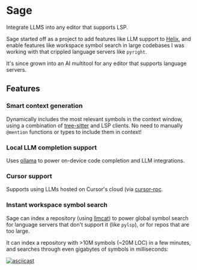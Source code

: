 # Sage

Integrate LLMS into any editor that supports LSP.

Sage started off as a project to add features like LLM support to [Helix](https://github.com/helix-editor/helix), and enable features like workspace symbol search in large codebases I was working with that crippled language servers like `pyright`.

It's since grown into an AI multitool for any editor that supports language servers.

## Features

### Smart context generation

Dynamically includes the most relevant symbols in the context window, using a combination of [tree-sitter](https://tree-sitter.github.io/tree-sitter/) and LSP clients. No need to manually `@mention` functions or types to include them in context!

### Local LLM completion support

Uses [ollama](https://github.com/ollama/ollama) to power on-device code completion and LLM integrations.

### Cursor support

Supports using LLMs hosted on Cursor's cloud (via [cursor-rpc](https://github.com/everestmz/cursor-rpc).

### Instant workspace symbol search

Sage can index a repository (using [llmcat](https://github.com/everestmz/llmcat)) to power global symbol search for language servers that don't support it (like `pylsp`), or for repos that are too large.

It can index a repository with >10M symbols (~20M LOC) in a few minutes, and searches through even gigabytes of symbols in milliseconds:

[![asciicast](https://asciinema.org/a/fhkTWEdRr7sqDgS5ZZtl5UUcQ.svg)](https://asciinema.org/a/fhkTWEdRr7sqDgS5ZZtl5UUcQ)

